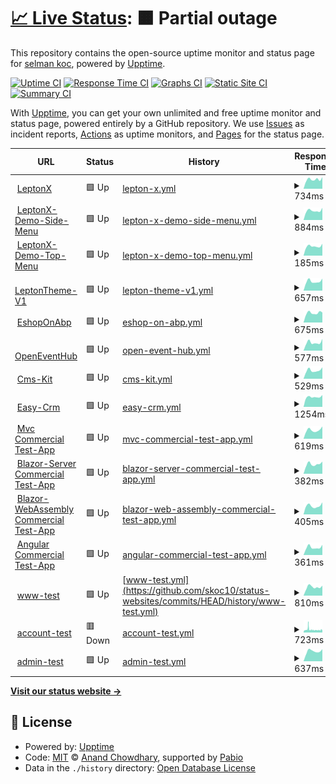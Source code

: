 # [📈 Live Status](https://skoc10.github.io/status-websites): <!--live status--> **🟧 Partial outage**

This repository contains the open-source uptime monitor and status page for [selman koc](https://skoc10.github.io/status-websites), powered by [Upptime](https://github.com/upptime/upptime).

[![Uptime CI](https://github.com/skoc10/status-websites/workflows/Uptime%20CI/badge.svg)](https://github.com/skoc10/status-websites/actions?query=workflow%3A%22Uptime+CI%22)
[![Response Time CI](https://github.com/skoc10/status-websites/workflows/Response%20Time%20CI/badge.svg)](https://github.com/skoc10/status-websites/actions?query=workflow%3A%22Response+Time+CI%22)
[![Graphs CI](https://github.com/skoc10/status-websites/workflows/Graphs%20CI/badge.svg)](https://github.com/skoc10/status-websites/actions?query=workflow%3A%22Graphs+CI%22)
[![Static Site CI](https://github.com/skoc10/status-websites/workflows/Static%20Site%20CI/badge.svg)](https://github.com/skoc10/status-websites/actions?query=workflow%3A%22Static+Site+CI%22)
[![Summary CI](https://github.com/skoc10/status-websites/workflows/Summary%20CI/badge.svg)](https://github.com/skoc10/status-websites/actions?query=workflow%3A%22Summary+CI%22)

With [Upptime](https://upptime.js.org), you can get your own unlimited and free uptime monitor and status page, powered entirely by a GitHub repository. We use [Issues](https://github.com/skoc10/status-websites/issues) as incident reports, [Actions](https://github.com/skoc10/status-websites/actions) as uptime monitors, and [Pages](https://skoc10.github.io/status-websites) for the status page.

<!--start: status pages-->
<!-- This summary is generated by Upptime (https://github.com/upptime/upptime) -->
<!-- Do not edit this manually, your changes will be overwritten -->
<!-- prettier-ignore -->
| URL | Status | History | Response Time | Uptime |
| --- | ------ | ------- | ------------- | ------ |
| <img alt="" src="https://icons.duckduckgo.com/ip3/leptontheme.com.ico" height="13"> [LeptonX](https://leptontheme.com/) | 🟩 Up | [lepton-x.yml](https://github.com/skoc10/status-websites/commits/HEAD/history/lepton-x.yml) | <details><summary><img alt="Response time graph" src="./graphs/lepton-x/response-time-week.png" height="20"> 734ms</summary><br><a href="https://skoc10.github.io/status-websites/history/lepton-x"><img alt="Response time 979" src="https://img.shields.io/endpoint?url=https%3A%2F%2Fraw.githubusercontent.com%2Fskoc10%2Fstatus-websites%2FHEAD%2Fapi%2Flepton-x%2Fresponse-time.json"></a><br><a href="https://skoc10.github.io/status-websites/history/lepton-x"><img alt="24-hour response time 915" src="https://img.shields.io/endpoint?url=https%3A%2F%2Fraw.githubusercontent.com%2Fskoc10%2Fstatus-websites%2FHEAD%2Fapi%2Flepton-x%2Fresponse-time-day.json"></a><br><a href="https://skoc10.github.io/status-websites/history/lepton-x"><img alt="7-day response time 734" src="https://img.shields.io/endpoint?url=https%3A%2F%2Fraw.githubusercontent.com%2Fskoc10%2Fstatus-websites%2FHEAD%2Fapi%2Flepton-x%2Fresponse-time-week.json"></a><br><a href="https://skoc10.github.io/status-websites/history/lepton-x"><img alt="30-day response time 794" src="https://img.shields.io/endpoint?url=https%3A%2F%2Fraw.githubusercontent.com%2Fskoc10%2Fstatus-websites%2FHEAD%2Fapi%2Flepton-x%2Fresponse-time-month.json"></a><br><a href="https://skoc10.github.io/status-websites/history/lepton-x"><img alt="1-year response time 979" src="https://img.shields.io/endpoint?url=https%3A%2F%2Fraw.githubusercontent.com%2Fskoc10%2Fstatus-websites%2FHEAD%2Fapi%2Flepton-x%2Fresponse-time-year.json"></a></details> | <details><summary><a href="https://skoc10.github.io/status-websites/history/lepton-x">100.00%</a></summary><a href="https://skoc10.github.io/status-websites/history/lepton-x"><img alt="All-time uptime 99.87%" src="https://img.shields.io/endpoint?url=https%3A%2F%2Fraw.githubusercontent.com%2Fskoc10%2Fstatus-websites%2FHEAD%2Fapi%2Flepton-x%2Fuptime.json"></a><br><a href="https://skoc10.github.io/status-websites/history/lepton-x"><img alt="24-hour uptime 100.00%" src="https://img.shields.io/endpoint?url=https%3A%2F%2Fraw.githubusercontent.com%2Fskoc10%2Fstatus-websites%2FHEAD%2Fapi%2Flepton-x%2Fuptime-day.json"></a><br><a href="https://skoc10.github.io/status-websites/history/lepton-x"><img alt="7-day uptime 100.00%" src="https://img.shields.io/endpoint?url=https%3A%2F%2Fraw.githubusercontent.com%2Fskoc10%2Fstatus-websites%2FHEAD%2Fapi%2Flepton-x%2Fuptime-week.json"></a><br><a href="https://skoc10.github.io/status-websites/history/lepton-x"><img alt="30-day uptime 100.00%" src="https://img.shields.io/endpoint?url=https%3A%2F%2Fraw.githubusercontent.com%2Fskoc10%2Fstatus-websites%2FHEAD%2Fapi%2Flepton-x%2Fuptime-month.json"></a><br><a href="https://skoc10.github.io/status-websites/history/lepton-x"><img alt="1-year uptime 99.87%" src="https://img.shields.io/endpoint?url=https%3A%2F%2Fraw.githubusercontent.com%2Fskoc10%2Fstatus-websites%2FHEAD%2Fapi%2Flepton-x%2Fuptime-year.json"></a></details>
| <img alt="" src="https://icons.duckduckgo.com/ip3/x.leptontheme.com.ico" height="13"> [LeptonX-Demo-Side-Menu](https://x.leptontheme.com/side-menu) | 🟩 Up | [lepton-x-demo-side-menu.yml](https://github.com/skoc10/status-websites/commits/HEAD/history/lepton-x-demo-side-menu.yml) | <details><summary><img alt="Response time graph" src="./graphs/lepton-x-demo-side-menu/response-time-week.png" height="20"> 884ms</summary><br><a href="https://skoc10.github.io/status-websites/history/lepton-x-demo-side-menu"><img alt="Response time 1122" src="https://img.shields.io/endpoint?url=https%3A%2F%2Fraw.githubusercontent.com%2Fskoc10%2Fstatus-websites%2FHEAD%2Fapi%2Flepton-x-demo-side-menu%2Fresponse-time.json"></a><br><a href="https://skoc10.github.io/status-websites/history/lepton-x-demo-side-menu"><img alt="24-hour response time 1154" src="https://img.shields.io/endpoint?url=https%3A%2F%2Fraw.githubusercontent.com%2Fskoc10%2Fstatus-websites%2FHEAD%2Fapi%2Flepton-x-demo-side-menu%2Fresponse-time-day.json"></a><br><a href="https://skoc10.github.io/status-websites/history/lepton-x-demo-side-menu"><img alt="7-day response time 884" src="https://img.shields.io/endpoint?url=https%3A%2F%2Fraw.githubusercontent.com%2Fskoc10%2Fstatus-websites%2FHEAD%2Fapi%2Flepton-x-demo-side-menu%2Fresponse-time-week.json"></a><br><a href="https://skoc10.github.io/status-websites/history/lepton-x-demo-side-menu"><img alt="30-day response time 1002" src="https://img.shields.io/endpoint?url=https%3A%2F%2Fraw.githubusercontent.com%2Fskoc10%2Fstatus-websites%2FHEAD%2Fapi%2Flepton-x-demo-side-menu%2Fresponse-time-month.json"></a><br><a href="https://skoc10.github.io/status-websites/history/lepton-x-demo-side-menu"><img alt="1-year response time 1122" src="https://img.shields.io/endpoint?url=https%3A%2F%2Fraw.githubusercontent.com%2Fskoc10%2Fstatus-websites%2FHEAD%2Fapi%2Flepton-x-demo-side-menu%2Fresponse-time-year.json"></a></details> | <details><summary><a href="https://skoc10.github.io/status-websites/history/lepton-x-demo-side-menu">100.00%</a></summary><a href="https://skoc10.github.io/status-websites/history/lepton-x-demo-side-menu"><img alt="All-time uptime 99.90%" src="https://img.shields.io/endpoint?url=https%3A%2F%2Fraw.githubusercontent.com%2Fskoc10%2Fstatus-websites%2FHEAD%2Fapi%2Flepton-x-demo-side-menu%2Fuptime.json"></a><br><a href="https://skoc10.github.io/status-websites/history/lepton-x-demo-side-menu"><img alt="24-hour uptime 100.00%" src="https://img.shields.io/endpoint?url=https%3A%2F%2Fraw.githubusercontent.com%2Fskoc10%2Fstatus-websites%2FHEAD%2Fapi%2Flepton-x-demo-side-menu%2Fuptime-day.json"></a><br><a href="https://skoc10.github.io/status-websites/history/lepton-x-demo-side-menu"><img alt="7-day uptime 100.00%" src="https://img.shields.io/endpoint?url=https%3A%2F%2Fraw.githubusercontent.com%2Fskoc10%2Fstatus-websites%2FHEAD%2Fapi%2Flepton-x-demo-side-menu%2Fuptime-week.json"></a><br><a href="https://skoc10.github.io/status-websites/history/lepton-x-demo-side-menu"><img alt="30-day uptime 100.00%" src="https://img.shields.io/endpoint?url=https%3A%2F%2Fraw.githubusercontent.com%2Fskoc10%2Fstatus-websites%2FHEAD%2Fapi%2Flepton-x-demo-side-menu%2Fuptime-month.json"></a><br><a href="https://skoc10.github.io/status-websites/history/lepton-x-demo-side-menu"><img alt="1-year uptime 99.90%" src="https://img.shields.io/endpoint?url=https%3A%2F%2Fraw.githubusercontent.com%2Fskoc10%2Fstatus-websites%2FHEAD%2Fapi%2Flepton-x-demo-side-menu%2Fuptime-year.json"></a></details>
| <img alt="" src="https://icons.duckduckgo.com/ip3/x.leptontheme.com.ico" height="13"> [LeptonX-Demo-Top-Menu](https://x.leptontheme.com/top-menu) | 🟩 Up | [lepton-x-demo-top-menu.yml](https://github.com/skoc10/status-websites/commits/HEAD/history/lepton-x-demo-top-menu.yml) | <details><summary><img alt="Response time graph" src="./graphs/lepton-x-demo-top-menu/response-time-week.png" height="20"> 185ms</summary><br><a href="https://skoc10.github.io/status-websites/history/lepton-x-demo-top-menu"><img alt="Response time 191" src="https://img.shields.io/endpoint?url=https%3A%2F%2Fraw.githubusercontent.com%2Fskoc10%2Fstatus-websites%2FHEAD%2Fapi%2Flepton-x-demo-top-menu%2Fresponse-time.json"></a><br><a href="https://skoc10.github.io/status-websites/history/lepton-x-demo-top-menu"><img alt="24-hour response time 234" src="https://img.shields.io/endpoint?url=https%3A%2F%2Fraw.githubusercontent.com%2Fskoc10%2Fstatus-websites%2FHEAD%2Fapi%2Flepton-x-demo-top-menu%2Fresponse-time-day.json"></a><br><a href="https://skoc10.github.io/status-websites/history/lepton-x-demo-top-menu"><img alt="7-day response time 185" src="https://img.shields.io/endpoint?url=https%3A%2F%2Fraw.githubusercontent.com%2Fskoc10%2Fstatus-websites%2FHEAD%2Fapi%2Flepton-x-demo-top-menu%2Fresponse-time-week.json"></a><br><a href="https://skoc10.github.io/status-websites/history/lepton-x-demo-top-menu"><img alt="30-day response time 206" src="https://img.shields.io/endpoint?url=https%3A%2F%2Fraw.githubusercontent.com%2Fskoc10%2Fstatus-websites%2FHEAD%2Fapi%2Flepton-x-demo-top-menu%2Fresponse-time-month.json"></a><br><a href="https://skoc10.github.io/status-websites/history/lepton-x-demo-top-menu"><img alt="1-year response time 191" src="https://img.shields.io/endpoint?url=https%3A%2F%2Fraw.githubusercontent.com%2Fskoc10%2Fstatus-websites%2FHEAD%2Fapi%2Flepton-x-demo-top-menu%2Fresponse-time-year.json"></a></details> | <details><summary><a href="https://skoc10.github.io/status-websites/history/lepton-x-demo-top-menu">100.00%</a></summary><a href="https://skoc10.github.io/status-websites/history/lepton-x-demo-top-menu"><img alt="All-time uptime 99.89%" src="https://img.shields.io/endpoint?url=https%3A%2F%2Fraw.githubusercontent.com%2Fskoc10%2Fstatus-websites%2FHEAD%2Fapi%2Flepton-x-demo-top-menu%2Fuptime.json"></a><br><a href="https://skoc10.github.io/status-websites/history/lepton-x-demo-top-menu"><img alt="24-hour uptime 100.00%" src="https://img.shields.io/endpoint?url=https%3A%2F%2Fraw.githubusercontent.com%2Fskoc10%2Fstatus-websites%2FHEAD%2Fapi%2Flepton-x-demo-top-menu%2Fuptime-day.json"></a><br><a href="https://skoc10.github.io/status-websites/history/lepton-x-demo-top-menu"><img alt="7-day uptime 100.00%" src="https://img.shields.io/endpoint?url=https%3A%2F%2Fraw.githubusercontent.com%2Fskoc10%2Fstatus-websites%2FHEAD%2Fapi%2Flepton-x-demo-top-menu%2Fuptime-week.json"></a><br><a href="https://skoc10.github.io/status-websites/history/lepton-x-demo-top-menu"><img alt="30-day uptime 100.00%" src="https://img.shields.io/endpoint?url=https%3A%2F%2Fraw.githubusercontent.com%2Fskoc10%2Fstatus-websites%2FHEAD%2Fapi%2Flepton-x-demo-top-menu%2Fuptime-month.json"></a><br><a href="https://skoc10.github.io/status-websites/history/lepton-x-demo-top-menu"><img alt="1-year uptime 99.89%" src="https://img.shields.io/endpoint?url=https%3A%2F%2Fraw.githubusercontent.com%2Fskoc10%2Fstatus-websites%2FHEAD%2Fapi%2Flepton-x-demo-top-menu%2Fuptime-year.json"></a></details>
| <img alt="" src="https://icons.duckduckgo.com/ip3/v1.leptontheme.com.ico" height="13"> [LeptonTheme-V1](https://v1.leptontheme.com/Layouts/Application/Dashboard/Dashboard) | 🟩 Up | [lepton-theme-v1.yml](https://github.com/skoc10/status-websites/commits/HEAD/history/lepton-theme-v1.yml) | <details><summary><img alt="Response time graph" src="./graphs/lepton-theme-v1/response-time-week.png" height="20"> 657ms</summary><br><a href="https://skoc10.github.io/status-websites/history/lepton-theme-v1"><img alt="Response time 656" src="https://img.shields.io/endpoint?url=https%3A%2F%2Fraw.githubusercontent.com%2Fskoc10%2Fstatus-websites%2FHEAD%2Fapi%2Flepton-theme-v1%2Fresponse-time.json"></a><br><a href="https://skoc10.github.io/status-websites/history/lepton-theme-v1"><img alt="24-hour response time 855" src="https://img.shields.io/endpoint?url=https%3A%2F%2Fraw.githubusercontent.com%2Fskoc10%2Fstatus-websites%2FHEAD%2Fapi%2Flepton-theme-v1%2Fresponse-time-day.json"></a><br><a href="https://skoc10.github.io/status-websites/history/lepton-theme-v1"><img alt="7-day response time 657" src="https://img.shields.io/endpoint?url=https%3A%2F%2Fraw.githubusercontent.com%2Fskoc10%2Fstatus-websites%2FHEAD%2Fapi%2Flepton-theme-v1%2Fresponse-time-week.json"></a><br><a href="https://skoc10.github.io/status-websites/history/lepton-theme-v1"><img alt="30-day response time 694" src="https://img.shields.io/endpoint?url=https%3A%2F%2Fraw.githubusercontent.com%2Fskoc10%2Fstatus-websites%2FHEAD%2Fapi%2Flepton-theme-v1%2Fresponse-time-month.json"></a><br><a href="https://skoc10.github.io/status-websites/history/lepton-theme-v1"><img alt="1-year response time 656" src="https://img.shields.io/endpoint?url=https%3A%2F%2Fraw.githubusercontent.com%2Fskoc10%2Fstatus-websites%2FHEAD%2Fapi%2Flepton-theme-v1%2Fresponse-time-year.json"></a></details> | <details><summary><a href="https://skoc10.github.io/status-websites/history/lepton-theme-v1">100.00%</a></summary><a href="https://skoc10.github.io/status-websites/history/lepton-theme-v1"><img alt="All-time uptime 100.00%" src="https://img.shields.io/endpoint?url=https%3A%2F%2Fraw.githubusercontent.com%2Fskoc10%2Fstatus-websites%2FHEAD%2Fapi%2Flepton-theme-v1%2Fuptime.json"></a><br><a href="https://skoc10.github.io/status-websites/history/lepton-theme-v1"><img alt="24-hour uptime 100.00%" src="https://img.shields.io/endpoint?url=https%3A%2F%2Fraw.githubusercontent.com%2Fskoc10%2Fstatus-websites%2FHEAD%2Fapi%2Flepton-theme-v1%2Fuptime-day.json"></a><br><a href="https://skoc10.github.io/status-websites/history/lepton-theme-v1"><img alt="7-day uptime 100.00%" src="https://img.shields.io/endpoint?url=https%3A%2F%2Fraw.githubusercontent.com%2Fskoc10%2Fstatus-websites%2FHEAD%2Fapi%2Flepton-theme-v1%2Fuptime-week.json"></a><br><a href="https://skoc10.github.io/status-websites/history/lepton-theme-v1"><img alt="30-day uptime 100.00%" src="https://img.shields.io/endpoint?url=https%3A%2F%2Fraw.githubusercontent.com%2Fskoc10%2Fstatus-websites%2FHEAD%2Fapi%2Flepton-theme-v1%2Fuptime-month.json"></a><br><a href="https://skoc10.github.io/status-websites/history/lepton-theme-v1"><img alt="1-year uptime 100.00%" src="https://img.shields.io/endpoint?url=https%3A%2F%2Fraw.githubusercontent.com%2Fskoc10%2Fstatus-websites%2FHEAD%2Fapi%2Flepton-theme-v1%2Fuptime-year.json"></a></details>
| <img alt="" src="https://icons.duckduckgo.com/ip3/eshoponabp.com.ico" height="13"> [EshopOnAbp](https://eshoponabp.com/) | 🟩 Up | [eshop-on-abp.yml](https://github.com/skoc10/status-websites/commits/HEAD/history/eshop-on-abp.yml) | <details><summary><img alt="Response time graph" src="./graphs/eshop-on-abp/response-time-week.png" height="20"> 675ms</summary><br><a href="https://skoc10.github.io/status-websites/history/eshop-on-abp"><img alt="Response time 2661" src="https://img.shields.io/endpoint?url=https%3A%2F%2Fraw.githubusercontent.com%2Fskoc10%2Fstatus-websites%2FHEAD%2Fapi%2Feshop-on-abp%2Fresponse-time.json"></a><br><a href="https://skoc10.github.io/status-websites/history/eshop-on-abp"><img alt="24-hour response time 707" src="https://img.shields.io/endpoint?url=https%3A%2F%2Fraw.githubusercontent.com%2Fskoc10%2Fstatus-websites%2FHEAD%2Fapi%2Feshop-on-abp%2Fresponse-time-day.json"></a><br><a href="https://skoc10.github.io/status-websites/history/eshop-on-abp"><img alt="7-day response time 675" src="https://img.shields.io/endpoint?url=https%3A%2F%2Fraw.githubusercontent.com%2Fskoc10%2Fstatus-websites%2FHEAD%2Fapi%2Feshop-on-abp%2Fresponse-time-week.json"></a><br><a href="https://skoc10.github.io/status-websites/history/eshop-on-abp"><img alt="30-day response time 739" src="https://img.shields.io/endpoint?url=https%3A%2F%2Fraw.githubusercontent.com%2Fskoc10%2Fstatus-websites%2FHEAD%2Fapi%2Feshop-on-abp%2Fresponse-time-month.json"></a><br><a href="https://skoc10.github.io/status-websites/history/eshop-on-abp"><img alt="1-year response time 2661" src="https://img.shields.io/endpoint?url=https%3A%2F%2Fraw.githubusercontent.com%2Fskoc10%2Fstatus-websites%2FHEAD%2Fapi%2Feshop-on-abp%2Fresponse-time-year.json"></a></details> | <details><summary><a href="https://skoc10.github.io/status-websites/history/eshop-on-abp">100.00%</a></summary><a href="https://skoc10.github.io/status-websites/history/eshop-on-abp"><img alt="All-time uptime 92.10%" src="https://img.shields.io/endpoint?url=https%3A%2F%2Fraw.githubusercontent.com%2Fskoc10%2Fstatus-websites%2FHEAD%2Fapi%2Feshop-on-abp%2Fuptime.json"></a><br><a href="https://skoc10.github.io/status-websites/history/eshop-on-abp"><img alt="24-hour uptime 100.00%" src="https://img.shields.io/endpoint?url=https%3A%2F%2Fraw.githubusercontent.com%2Fskoc10%2Fstatus-websites%2FHEAD%2Fapi%2Feshop-on-abp%2Fuptime-day.json"></a><br><a href="https://skoc10.github.io/status-websites/history/eshop-on-abp"><img alt="7-day uptime 100.00%" src="https://img.shields.io/endpoint?url=https%3A%2F%2Fraw.githubusercontent.com%2Fskoc10%2Fstatus-websites%2FHEAD%2Fapi%2Feshop-on-abp%2Fuptime-week.json"></a><br><a href="https://skoc10.github.io/status-websites/history/eshop-on-abp"><img alt="30-day uptime 100.00%" src="https://img.shields.io/endpoint?url=https%3A%2F%2Fraw.githubusercontent.com%2Fskoc10%2Fstatus-websites%2FHEAD%2Fapi%2Feshop-on-abp%2Fuptime-month.json"></a><br><a href="https://skoc10.github.io/status-websites/history/eshop-on-abp"><img alt="1-year uptime 92.10%" src="https://img.shields.io/endpoint?url=https%3A%2F%2Fraw.githubusercontent.com%2Fskoc10%2Fstatus-websites%2FHEAD%2Fapi%2Feshop-on-abp%2Fuptime-year.json"></a></details>
| <img alt="" src="https://icons.duckduckgo.com/ip3/www.openeventhub.com.ico" height="13"> [OpenEventHub](https://www.openeventhub.com/) | 🟩 Up | [open-event-hub.yml](https://github.com/skoc10/status-websites/commits/HEAD/history/open-event-hub.yml) | <details><summary><img alt="Response time graph" src="./graphs/open-event-hub/response-time-week.png" height="20"> 577ms</summary><br><a href="https://skoc10.github.io/status-websites/history/open-event-hub"><img alt="Response time 705" src="https://img.shields.io/endpoint?url=https%3A%2F%2Fraw.githubusercontent.com%2Fskoc10%2Fstatus-websites%2FHEAD%2Fapi%2Fopen-event-hub%2Fresponse-time.json"></a><br><a href="https://skoc10.github.io/status-websites/history/open-event-hub"><img alt="24-hour response time 828" src="https://img.shields.io/endpoint?url=https%3A%2F%2Fraw.githubusercontent.com%2Fskoc10%2Fstatus-websites%2FHEAD%2Fapi%2Fopen-event-hub%2Fresponse-time-day.json"></a><br><a href="https://skoc10.github.io/status-websites/history/open-event-hub"><img alt="7-day response time 577" src="https://img.shields.io/endpoint?url=https%3A%2F%2Fraw.githubusercontent.com%2Fskoc10%2Fstatus-websites%2FHEAD%2Fapi%2Fopen-event-hub%2Fresponse-time-week.json"></a><br><a href="https://skoc10.github.io/status-websites/history/open-event-hub"><img alt="30-day response time 612" src="https://img.shields.io/endpoint?url=https%3A%2F%2Fraw.githubusercontent.com%2Fskoc10%2Fstatus-websites%2FHEAD%2Fapi%2Fopen-event-hub%2Fresponse-time-month.json"></a><br><a href="https://skoc10.github.io/status-websites/history/open-event-hub"><img alt="1-year response time 705" src="https://img.shields.io/endpoint?url=https%3A%2F%2Fraw.githubusercontent.com%2Fskoc10%2Fstatus-websites%2FHEAD%2Fapi%2Fopen-event-hub%2Fresponse-time-year.json"></a></details> | <details><summary><a href="https://skoc10.github.io/status-websites/history/open-event-hub">100.00%</a></summary><a href="https://skoc10.github.io/status-websites/history/open-event-hub"><img alt="All-time uptime 99.27%" src="https://img.shields.io/endpoint?url=https%3A%2F%2Fraw.githubusercontent.com%2Fskoc10%2Fstatus-websites%2FHEAD%2Fapi%2Fopen-event-hub%2Fuptime.json"></a><br><a href="https://skoc10.github.io/status-websites/history/open-event-hub"><img alt="24-hour uptime 100.00%" src="https://img.shields.io/endpoint?url=https%3A%2F%2Fraw.githubusercontent.com%2Fskoc10%2Fstatus-websites%2FHEAD%2Fapi%2Fopen-event-hub%2Fuptime-day.json"></a><br><a href="https://skoc10.github.io/status-websites/history/open-event-hub"><img alt="7-day uptime 100.00%" src="https://img.shields.io/endpoint?url=https%3A%2F%2Fraw.githubusercontent.com%2Fskoc10%2Fstatus-websites%2FHEAD%2Fapi%2Fopen-event-hub%2Fuptime-week.json"></a><br><a href="https://skoc10.github.io/status-websites/history/open-event-hub"><img alt="30-day uptime 100.00%" src="https://img.shields.io/endpoint?url=https%3A%2F%2Fraw.githubusercontent.com%2Fskoc10%2Fstatus-websites%2FHEAD%2Fapi%2Fopen-event-hub%2Fuptime-month.json"></a><br><a href="https://skoc10.github.io/status-websites/history/open-event-hub"><img alt="1-year uptime 99.27%" src="https://img.shields.io/endpoint?url=https%3A%2F%2Fraw.githubusercontent.com%2Fskoc10%2Fstatus-websites%2FHEAD%2Fapi%2Fopen-event-hub%2Fuptime-year.json"></a></details>
| <img alt="" src="https://icons.duckduckgo.com/ip3/cms-kit-demo.abpdemo.com.ico" height="13"> [Cms-Kit](https://cms-kit-demo.abpdemo.com/) | 🟩 Up | [cms-kit.yml](https://github.com/skoc10/status-websites/commits/HEAD/history/cms-kit.yml) | <details><summary><img alt="Response time graph" src="./graphs/cms-kit/response-time-week.png" height="20"> 529ms</summary><br><a href="https://skoc10.github.io/status-websites/history/cms-kit"><img alt="Response time 550" src="https://img.shields.io/endpoint?url=https%3A%2F%2Fraw.githubusercontent.com%2Fskoc10%2Fstatus-websites%2FHEAD%2Fapi%2Fcms-kit%2Fresponse-time.json"></a><br><a href="https://skoc10.github.io/status-websites/history/cms-kit"><img alt="24-hour response time 719" src="https://img.shields.io/endpoint?url=https%3A%2F%2Fraw.githubusercontent.com%2Fskoc10%2Fstatus-websites%2FHEAD%2Fapi%2Fcms-kit%2Fresponse-time-day.json"></a><br><a href="https://skoc10.github.io/status-websites/history/cms-kit"><img alt="7-day response time 529" src="https://img.shields.io/endpoint?url=https%3A%2F%2Fraw.githubusercontent.com%2Fskoc10%2Fstatus-websites%2FHEAD%2Fapi%2Fcms-kit%2Fresponse-time-week.json"></a><br><a href="https://skoc10.github.io/status-websites/history/cms-kit"><img alt="30-day response time 557" src="https://img.shields.io/endpoint?url=https%3A%2F%2Fraw.githubusercontent.com%2Fskoc10%2Fstatus-websites%2FHEAD%2Fapi%2Fcms-kit%2Fresponse-time-month.json"></a><br><a href="https://skoc10.github.io/status-websites/history/cms-kit"><img alt="1-year response time 550" src="https://img.shields.io/endpoint?url=https%3A%2F%2Fraw.githubusercontent.com%2Fskoc10%2Fstatus-websites%2FHEAD%2Fapi%2Fcms-kit%2Fresponse-time-year.json"></a></details> | <details><summary><a href="https://skoc10.github.io/status-websites/history/cms-kit">100.00%</a></summary><a href="https://skoc10.github.io/status-websites/history/cms-kit"><img alt="All-time uptime 99.13%" src="https://img.shields.io/endpoint?url=https%3A%2F%2Fraw.githubusercontent.com%2Fskoc10%2Fstatus-websites%2FHEAD%2Fapi%2Fcms-kit%2Fuptime.json"></a><br><a href="https://skoc10.github.io/status-websites/history/cms-kit"><img alt="24-hour uptime 100.00%" src="https://img.shields.io/endpoint?url=https%3A%2F%2Fraw.githubusercontent.com%2Fskoc10%2Fstatus-websites%2FHEAD%2Fapi%2Fcms-kit%2Fuptime-day.json"></a><br><a href="https://skoc10.github.io/status-websites/history/cms-kit"><img alt="7-day uptime 100.00%" src="https://img.shields.io/endpoint?url=https%3A%2F%2Fraw.githubusercontent.com%2Fskoc10%2Fstatus-websites%2FHEAD%2Fapi%2Fcms-kit%2Fuptime-week.json"></a><br><a href="https://skoc10.github.io/status-websites/history/cms-kit"><img alt="30-day uptime 100.00%" src="https://img.shields.io/endpoint?url=https%3A%2F%2Fraw.githubusercontent.com%2Fskoc10%2Fstatus-websites%2FHEAD%2Fapi%2Fcms-kit%2Fuptime-month.json"></a><br><a href="https://skoc10.github.io/status-websites/history/cms-kit"><img alt="1-year uptime 99.13%" src="https://img.shields.io/endpoint?url=https%3A%2F%2Fraw.githubusercontent.com%2Fskoc10%2Fstatus-websites%2FHEAD%2Fapi%2Fcms-kit%2Fuptime-year.json"></a></details>
| <img alt="" src="https://icons.duckduckgo.com/ip3/easycrm.abp.io.ico" height="13"> [Easy-Crm](https://easycrm.abp.io/Account/Login) | 🟩 Up | [easy-crm.yml](https://github.com/skoc10/status-websites/commits/HEAD/history/easy-crm.yml) | <details><summary><img alt="Response time graph" src="./graphs/easy-crm/response-time-week.png" height="20"> 1254ms</summary><br><a href="https://skoc10.github.io/status-websites/history/easy-crm"><img alt="Response time 1241" src="https://img.shields.io/endpoint?url=https%3A%2F%2Fraw.githubusercontent.com%2Fskoc10%2Fstatus-websites%2FHEAD%2Fapi%2Feasy-crm%2Fresponse-time.json"></a><br><a href="https://skoc10.github.io/status-websites/history/easy-crm"><img alt="24-hour response time 1501" src="https://img.shields.io/endpoint?url=https%3A%2F%2Fraw.githubusercontent.com%2Fskoc10%2Fstatus-websites%2FHEAD%2Fapi%2Feasy-crm%2Fresponse-time-day.json"></a><br><a href="https://skoc10.github.io/status-websites/history/easy-crm"><img alt="7-day response time 1254" src="https://img.shields.io/endpoint?url=https%3A%2F%2Fraw.githubusercontent.com%2Fskoc10%2Fstatus-websites%2FHEAD%2Fapi%2Feasy-crm%2Fresponse-time-week.json"></a><br><a href="https://skoc10.github.io/status-websites/history/easy-crm"><img alt="30-day response time 1610" src="https://img.shields.io/endpoint?url=https%3A%2F%2Fraw.githubusercontent.com%2Fskoc10%2Fstatus-websites%2FHEAD%2Fapi%2Feasy-crm%2Fresponse-time-month.json"></a><br><a href="https://skoc10.github.io/status-websites/history/easy-crm"><img alt="1-year response time 1241" src="https://img.shields.io/endpoint?url=https%3A%2F%2Fraw.githubusercontent.com%2Fskoc10%2Fstatus-websites%2FHEAD%2Fapi%2Feasy-crm%2Fresponse-time-year.json"></a></details> | <details><summary><a href="https://skoc10.github.io/status-websites/history/easy-crm">100.00%</a></summary><a href="https://skoc10.github.io/status-websites/history/easy-crm"><img alt="All-time uptime 99.63%" src="https://img.shields.io/endpoint?url=https%3A%2F%2Fraw.githubusercontent.com%2Fskoc10%2Fstatus-websites%2FHEAD%2Fapi%2Feasy-crm%2Fuptime.json"></a><br><a href="https://skoc10.github.io/status-websites/history/easy-crm"><img alt="24-hour uptime 100.00%" src="https://img.shields.io/endpoint?url=https%3A%2F%2Fraw.githubusercontent.com%2Fskoc10%2Fstatus-websites%2FHEAD%2Fapi%2Feasy-crm%2Fuptime-day.json"></a><br><a href="https://skoc10.github.io/status-websites/history/easy-crm"><img alt="7-day uptime 100.00%" src="https://img.shields.io/endpoint?url=https%3A%2F%2Fraw.githubusercontent.com%2Fskoc10%2Fstatus-websites%2FHEAD%2Fapi%2Feasy-crm%2Fuptime-week.json"></a><br><a href="https://skoc10.github.io/status-websites/history/easy-crm"><img alt="30-day uptime 100.00%" src="https://img.shields.io/endpoint?url=https%3A%2F%2Fraw.githubusercontent.com%2Fskoc10%2Fstatus-websites%2FHEAD%2Fapi%2Feasy-crm%2Fuptime-month.json"></a><br><a href="https://skoc10.github.io/status-websites/history/easy-crm"><img alt="1-year uptime 99.63%" src="https://img.shields.io/endpoint?url=https%3A%2F%2Fraw.githubusercontent.com%2Fskoc10%2Fstatus-websites%2FHEAD%2Fapi%2Feasy-crm%2Fuptime-year.json"></a></details>
| <img alt="" src="https://icons.duckduckgo.com/ip3/commercial-mvc-test-app.abpdemo.com.ico" height="13"> [Mvc Commercial Test-App](https://commercial-mvc-test-app.abpdemo.com/) | 🟩 Up | [mvc-commercial-test-app.yml](https://github.com/skoc10/status-websites/commits/HEAD/history/mvc-commercial-test-app.yml) | <details><summary><img alt="Response time graph" src="./graphs/mvc-commercial-test-app/response-time-week.png" height="20"> 619ms</summary><br><a href="https://skoc10.github.io/status-websites/history/mvc-commercial-test-app"><img alt="Response time 995" src="https://img.shields.io/endpoint?url=https%3A%2F%2Fraw.githubusercontent.com%2Fskoc10%2Fstatus-websites%2FHEAD%2Fapi%2Fmvc-commercial-test-app%2Fresponse-time.json"></a><br><a href="https://skoc10.github.io/status-websites/history/mvc-commercial-test-app"><img alt="24-hour response time 875" src="https://img.shields.io/endpoint?url=https%3A%2F%2Fraw.githubusercontent.com%2Fskoc10%2Fstatus-websites%2FHEAD%2Fapi%2Fmvc-commercial-test-app%2Fresponse-time-day.json"></a><br><a href="https://skoc10.github.io/status-websites/history/mvc-commercial-test-app"><img alt="7-day response time 619" src="https://img.shields.io/endpoint?url=https%3A%2F%2Fraw.githubusercontent.com%2Fskoc10%2Fstatus-websites%2FHEAD%2Fapi%2Fmvc-commercial-test-app%2Fresponse-time-week.json"></a><br><a href="https://skoc10.github.io/status-websites/history/mvc-commercial-test-app"><img alt="30-day response time 911" src="https://img.shields.io/endpoint?url=https%3A%2F%2Fraw.githubusercontent.com%2Fskoc10%2Fstatus-websites%2FHEAD%2Fapi%2Fmvc-commercial-test-app%2Fresponse-time-month.json"></a><br><a href="https://skoc10.github.io/status-websites/history/mvc-commercial-test-app"><img alt="1-year response time 995" src="https://img.shields.io/endpoint?url=https%3A%2F%2Fraw.githubusercontent.com%2Fskoc10%2Fstatus-websites%2FHEAD%2Fapi%2Fmvc-commercial-test-app%2Fresponse-time-year.json"></a></details> | <details><summary><a href="https://skoc10.github.io/status-websites/history/mvc-commercial-test-app">100.00%</a></summary><a href="https://skoc10.github.io/status-websites/history/mvc-commercial-test-app"><img alt="All-time uptime 82.69%" src="https://img.shields.io/endpoint?url=https%3A%2F%2Fraw.githubusercontent.com%2Fskoc10%2Fstatus-websites%2FHEAD%2Fapi%2Fmvc-commercial-test-app%2Fuptime.json"></a><br><a href="https://skoc10.github.io/status-websites/history/mvc-commercial-test-app"><img alt="24-hour uptime 100.00%" src="https://img.shields.io/endpoint?url=https%3A%2F%2Fraw.githubusercontent.com%2Fskoc10%2Fstatus-websites%2FHEAD%2Fapi%2Fmvc-commercial-test-app%2Fuptime-day.json"></a><br><a href="https://skoc10.github.io/status-websites/history/mvc-commercial-test-app"><img alt="7-day uptime 100.00%" src="https://img.shields.io/endpoint?url=https%3A%2F%2Fraw.githubusercontent.com%2Fskoc10%2Fstatus-websites%2FHEAD%2Fapi%2Fmvc-commercial-test-app%2Fuptime-week.json"></a><br><a href="https://skoc10.github.io/status-websites/history/mvc-commercial-test-app"><img alt="30-day uptime 95.28%" src="https://img.shields.io/endpoint?url=https%3A%2F%2Fraw.githubusercontent.com%2Fskoc10%2Fstatus-websites%2FHEAD%2Fapi%2Fmvc-commercial-test-app%2Fuptime-month.json"></a><br><a href="https://skoc10.github.io/status-websites/history/mvc-commercial-test-app"><img alt="1-year uptime 82.69%" src="https://img.shields.io/endpoint?url=https%3A%2F%2Fraw.githubusercontent.com%2Fskoc10%2Fstatus-websites%2FHEAD%2Fapi%2Fmvc-commercial-test-app%2Fuptime-year.json"></a></details>
| <img alt="" src="https://icons.duckduckgo.com/ip3/commercial-blazorserver-test-app.abpdemo.com.ico" height="13"> [Blazor-Server Commercial Test-App](https://commercial-blazorserver-test-app.abpdemo.com/) | 🟩 Up | [blazor-server-commercial-test-app.yml](https://github.com/skoc10/status-websites/commits/HEAD/history/blazor-server-commercial-test-app.yml) | <details><summary><img alt="Response time graph" src="./graphs/blazor-server-commercial-test-app/response-time-week.png" height="20"> 382ms</summary><br><a href="https://skoc10.github.io/status-websites/history/blazor-server-commercial-test-app"><img alt="Response time 475" src="https://img.shields.io/endpoint?url=https%3A%2F%2Fraw.githubusercontent.com%2Fskoc10%2Fstatus-websites%2FHEAD%2Fapi%2Fblazor-server-commercial-test-app%2Fresponse-time.json"></a><br><a href="https://skoc10.github.io/status-websites/history/blazor-server-commercial-test-app"><img alt="24-hour response time 481" src="https://img.shields.io/endpoint?url=https%3A%2F%2Fraw.githubusercontent.com%2Fskoc10%2Fstatus-websites%2FHEAD%2Fapi%2Fblazor-server-commercial-test-app%2Fresponse-time-day.json"></a><br><a href="https://skoc10.github.io/status-websites/history/blazor-server-commercial-test-app"><img alt="7-day response time 382" src="https://img.shields.io/endpoint?url=https%3A%2F%2Fraw.githubusercontent.com%2Fskoc10%2Fstatus-websites%2FHEAD%2Fapi%2Fblazor-server-commercial-test-app%2Fresponse-time-week.json"></a><br><a href="https://skoc10.github.io/status-websites/history/blazor-server-commercial-test-app"><img alt="30-day response time 578" src="https://img.shields.io/endpoint?url=https%3A%2F%2Fraw.githubusercontent.com%2Fskoc10%2Fstatus-websites%2FHEAD%2Fapi%2Fblazor-server-commercial-test-app%2Fresponse-time-month.json"></a><br><a href="https://skoc10.github.io/status-websites/history/blazor-server-commercial-test-app"><img alt="1-year response time 475" src="https://img.shields.io/endpoint?url=https%3A%2F%2Fraw.githubusercontent.com%2Fskoc10%2Fstatus-websites%2FHEAD%2Fapi%2Fblazor-server-commercial-test-app%2Fresponse-time-year.json"></a></details> | <details><summary><a href="https://skoc10.github.io/status-websites/history/blazor-server-commercial-test-app">100.00%</a></summary><a href="https://skoc10.github.io/status-websites/history/blazor-server-commercial-test-app"><img alt="All-time uptime 84.73%" src="https://img.shields.io/endpoint?url=https%3A%2F%2Fraw.githubusercontent.com%2Fskoc10%2Fstatus-websites%2FHEAD%2Fapi%2Fblazor-server-commercial-test-app%2Fuptime.json"></a><br><a href="https://skoc10.github.io/status-websites/history/blazor-server-commercial-test-app"><img alt="24-hour uptime 100.00%" src="https://img.shields.io/endpoint?url=https%3A%2F%2Fraw.githubusercontent.com%2Fskoc10%2Fstatus-websites%2FHEAD%2Fapi%2Fblazor-server-commercial-test-app%2Fuptime-day.json"></a><br><a href="https://skoc10.github.io/status-websites/history/blazor-server-commercial-test-app"><img alt="7-day uptime 100.00%" src="https://img.shields.io/endpoint?url=https%3A%2F%2Fraw.githubusercontent.com%2Fskoc10%2Fstatus-websites%2FHEAD%2Fapi%2Fblazor-server-commercial-test-app%2Fuptime-week.json"></a><br><a href="https://skoc10.github.io/status-websites/history/blazor-server-commercial-test-app"><img alt="30-day uptime 95.39%" src="https://img.shields.io/endpoint?url=https%3A%2F%2Fraw.githubusercontent.com%2Fskoc10%2Fstatus-websites%2FHEAD%2Fapi%2Fblazor-server-commercial-test-app%2Fuptime-month.json"></a><br><a href="https://skoc10.github.io/status-websites/history/blazor-server-commercial-test-app"><img alt="1-year uptime 84.73%" src="https://img.shields.io/endpoint?url=https%3A%2F%2Fraw.githubusercontent.com%2Fskoc10%2Fstatus-websites%2FHEAD%2Fapi%2Fblazor-server-commercial-test-app%2Fuptime-year.json"></a></details>
| <img alt="" src="https://icons.duckduckgo.com/ip3/commercial-blazor-test-app.abpdemo.com.ico" height="13"> [Blazor-WebAssembly Commercial Test-App](https://commercial-blazor-test-app.abpdemo.com/) | 🟩 Up | [blazor-web-assembly-commercial-test-app.yml](https://github.com/skoc10/status-websites/commits/HEAD/history/blazor-web-assembly-commercial-test-app.yml) | <details><summary><img alt="Response time graph" src="./graphs/blazor-web-assembly-commercial-test-app/response-time-week.png" height="20"> 405ms</summary><br><a href="https://skoc10.github.io/status-websites/history/blazor-web-assembly-commercial-test-app"><img alt="Response time 398" src="https://img.shields.io/endpoint?url=https%3A%2F%2Fraw.githubusercontent.com%2Fskoc10%2Fstatus-websites%2FHEAD%2Fapi%2Fblazor-web-assembly-commercial-test-app%2Fresponse-time.json"></a><br><a href="https://skoc10.github.io/status-websites/history/blazor-web-assembly-commercial-test-app"><img alt="24-hour response time 571" src="https://img.shields.io/endpoint?url=https%3A%2F%2Fraw.githubusercontent.com%2Fskoc10%2Fstatus-websites%2FHEAD%2Fapi%2Fblazor-web-assembly-commercial-test-app%2Fresponse-time-day.json"></a><br><a href="https://skoc10.github.io/status-websites/history/blazor-web-assembly-commercial-test-app"><img alt="7-day response time 405" src="https://img.shields.io/endpoint?url=https%3A%2F%2Fraw.githubusercontent.com%2Fskoc10%2Fstatus-websites%2FHEAD%2Fapi%2Fblazor-web-assembly-commercial-test-app%2Fresponse-time-week.json"></a><br><a href="https://skoc10.github.io/status-websites/history/blazor-web-assembly-commercial-test-app"><img alt="30-day response time 404" src="https://img.shields.io/endpoint?url=https%3A%2F%2Fraw.githubusercontent.com%2Fskoc10%2Fstatus-websites%2FHEAD%2Fapi%2Fblazor-web-assembly-commercial-test-app%2Fresponse-time-month.json"></a><br><a href="https://skoc10.github.io/status-websites/history/blazor-web-assembly-commercial-test-app"><img alt="1-year response time 398" src="https://img.shields.io/endpoint?url=https%3A%2F%2Fraw.githubusercontent.com%2Fskoc10%2Fstatus-websites%2FHEAD%2Fapi%2Fblazor-web-assembly-commercial-test-app%2Fresponse-time-year.json"></a></details> | <details><summary><a href="https://skoc10.github.io/status-websites/history/blazor-web-assembly-commercial-test-app">100.00%</a></summary><a href="https://skoc10.github.io/status-websites/history/blazor-web-assembly-commercial-test-app"><img alt="All-time uptime 98.39%" src="https://img.shields.io/endpoint?url=https%3A%2F%2Fraw.githubusercontent.com%2Fskoc10%2Fstatus-websites%2FHEAD%2Fapi%2Fblazor-web-assembly-commercial-test-app%2Fuptime.json"></a><br><a href="https://skoc10.github.io/status-websites/history/blazor-web-assembly-commercial-test-app"><img alt="24-hour uptime 100.00%" src="https://img.shields.io/endpoint?url=https%3A%2F%2Fraw.githubusercontent.com%2Fskoc10%2Fstatus-websites%2FHEAD%2Fapi%2Fblazor-web-assembly-commercial-test-app%2Fuptime-day.json"></a><br><a href="https://skoc10.github.io/status-websites/history/blazor-web-assembly-commercial-test-app"><img alt="7-day uptime 100.00%" src="https://img.shields.io/endpoint?url=https%3A%2F%2Fraw.githubusercontent.com%2Fskoc10%2Fstatus-websites%2FHEAD%2Fapi%2Fblazor-web-assembly-commercial-test-app%2Fuptime-week.json"></a><br><a href="https://skoc10.github.io/status-websites/history/blazor-web-assembly-commercial-test-app"><img alt="30-day uptime 100.00%" src="https://img.shields.io/endpoint?url=https%3A%2F%2Fraw.githubusercontent.com%2Fskoc10%2Fstatus-websites%2FHEAD%2Fapi%2Fblazor-web-assembly-commercial-test-app%2Fuptime-month.json"></a><br><a href="https://skoc10.github.io/status-websites/history/blazor-web-assembly-commercial-test-app"><img alt="1-year uptime 98.39%" src="https://img.shields.io/endpoint?url=https%3A%2F%2Fraw.githubusercontent.com%2Fskoc10%2Fstatus-websites%2FHEAD%2Fapi%2Fblazor-web-assembly-commercial-test-app%2Fuptime-year.json"></a></details>
| <img alt="" src="https://icons.duckduckgo.com/ip3/commercial-angular-test-app.abpdemo.com.ico" height="13"> [Angular Commercial Test-App](https://commercial-angular-test-app.abpdemo.com/) | 🟩 Up | [angular-commercial-test-app.yml](https://github.com/skoc10/status-websites/commits/HEAD/history/angular-commercial-test-app.yml) | <details><summary><img alt="Response time graph" src="./graphs/angular-commercial-test-app/response-time-week.png" height="20"> 361ms</summary><br><a href="https://skoc10.github.io/status-websites/history/angular-commercial-test-app"><img alt="Response time 375" src="https://img.shields.io/endpoint?url=https%3A%2F%2Fraw.githubusercontent.com%2Fskoc10%2Fstatus-websites%2FHEAD%2Fapi%2Fangular-commercial-test-app%2Fresponse-time.json"></a><br><a href="https://skoc10.github.io/status-websites/history/angular-commercial-test-app"><img alt="24-hour response time 480" src="https://img.shields.io/endpoint?url=https%3A%2F%2Fraw.githubusercontent.com%2Fskoc10%2Fstatus-websites%2FHEAD%2Fapi%2Fangular-commercial-test-app%2Fresponse-time-day.json"></a><br><a href="https://skoc10.github.io/status-websites/history/angular-commercial-test-app"><img alt="7-day response time 361" src="https://img.shields.io/endpoint?url=https%3A%2F%2Fraw.githubusercontent.com%2Fskoc10%2Fstatus-websites%2FHEAD%2Fapi%2Fangular-commercial-test-app%2Fresponse-time-week.json"></a><br><a href="https://skoc10.github.io/status-websites/history/angular-commercial-test-app"><img alt="30-day response time 397" src="https://img.shields.io/endpoint?url=https%3A%2F%2Fraw.githubusercontent.com%2Fskoc10%2Fstatus-websites%2FHEAD%2Fapi%2Fangular-commercial-test-app%2Fresponse-time-month.json"></a><br><a href="https://skoc10.github.io/status-websites/history/angular-commercial-test-app"><img alt="1-year response time 375" src="https://img.shields.io/endpoint?url=https%3A%2F%2Fraw.githubusercontent.com%2Fskoc10%2Fstatus-websites%2FHEAD%2Fapi%2Fangular-commercial-test-app%2Fresponse-time-year.json"></a></details> | <details><summary><a href="https://skoc10.github.io/status-websites/history/angular-commercial-test-app">100.00%</a></summary><a href="https://skoc10.github.io/status-websites/history/angular-commercial-test-app"><img alt="All-time uptime 91.93%" src="https://img.shields.io/endpoint?url=https%3A%2F%2Fraw.githubusercontent.com%2Fskoc10%2Fstatus-websites%2FHEAD%2Fapi%2Fangular-commercial-test-app%2Fuptime.json"></a><br><a href="https://skoc10.github.io/status-websites/history/angular-commercial-test-app"><img alt="24-hour uptime 100.00%" src="https://img.shields.io/endpoint?url=https%3A%2F%2Fraw.githubusercontent.com%2Fskoc10%2Fstatus-websites%2FHEAD%2Fapi%2Fangular-commercial-test-app%2Fuptime-day.json"></a><br><a href="https://skoc10.github.io/status-websites/history/angular-commercial-test-app"><img alt="7-day uptime 100.00%" src="https://img.shields.io/endpoint?url=https%3A%2F%2Fraw.githubusercontent.com%2Fskoc10%2Fstatus-websites%2FHEAD%2Fapi%2Fangular-commercial-test-app%2Fuptime-week.json"></a><br><a href="https://skoc10.github.io/status-websites/history/angular-commercial-test-app"><img alt="30-day uptime 100.00%" src="https://img.shields.io/endpoint?url=https%3A%2F%2Fraw.githubusercontent.com%2Fskoc10%2Fstatus-websites%2FHEAD%2Fapi%2Fangular-commercial-test-app%2Fuptime-month.json"></a><br><a href="https://skoc10.github.io/status-websites/history/angular-commercial-test-app"><img alt="1-year uptime 91.93%" src="https://img.shields.io/endpoint?url=https%3A%2F%2Fraw.githubusercontent.com%2Fskoc10%2Fstatus-websites%2FHEAD%2Fapi%2Fangular-commercial-test-app%2Fuptime-year.json"></a></details>
| <img alt="" src="https://icons.duckduckgo.com/ip3/www-test.abp.io.ico" height="13"> [www-test](https://www-test.abp.io/health-status) | 🟩 Up | [www-test.yml](https://github.com/skoc10/status-websites/commits/HEAD/history/www-test.yml) | <details><summary><img alt="Response time graph" src="./graphs/www-test/response-time-week.png" height="20"> 810ms</summary><br><a href="https://skoc10.github.io/status-websites/history/www-test"><img alt="Response time 897" src="https://img.shields.io/endpoint?url=https%3A%2F%2Fraw.githubusercontent.com%2Fskoc10%2Fstatus-websites%2FHEAD%2Fapi%2Fwww-test%2Fresponse-time.json"></a><br><a href="https://skoc10.github.io/status-websites/history/www-test"><img alt="24-hour response time 944" src="https://img.shields.io/endpoint?url=https%3A%2F%2Fraw.githubusercontent.com%2Fskoc10%2Fstatus-websites%2FHEAD%2Fapi%2Fwww-test%2Fresponse-time-day.json"></a><br><a href="https://skoc10.github.io/status-websites/history/www-test"><img alt="7-day response time 810" src="https://img.shields.io/endpoint?url=https%3A%2F%2Fraw.githubusercontent.com%2Fskoc10%2Fstatus-websites%2FHEAD%2Fapi%2Fwww-test%2Fresponse-time-week.json"></a><br><a href="https://skoc10.github.io/status-websites/history/www-test"><img alt="30-day response time 863" src="https://img.shields.io/endpoint?url=https%3A%2F%2Fraw.githubusercontent.com%2Fskoc10%2Fstatus-websites%2FHEAD%2Fapi%2Fwww-test%2Fresponse-time-month.json"></a><br><a href="https://skoc10.github.io/status-websites/history/www-test"><img alt="1-year response time 897" src="https://img.shields.io/endpoint?url=https%3A%2F%2Fraw.githubusercontent.com%2Fskoc10%2Fstatus-websites%2FHEAD%2Fapi%2Fwww-test%2Fresponse-time-year.json"></a></details> | <details><summary><a href="https://skoc10.github.io/status-websites/history/www-test">100.00%</a></summary><a href="https://skoc10.github.io/status-websites/history/www-test"><img alt="All-time uptime 99.66%" src="https://img.shields.io/endpoint?url=https%3A%2F%2Fraw.githubusercontent.com%2Fskoc10%2Fstatus-websites%2FHEAD%2Fapi%2Fwww-test%2Fuptime.json"></a><br><a href="https://skoc10.github.io/status-websites/history/www-test"><img alt="24-hour uptime 100.00%" src="https://img.shields.io/endpoint?url=https%3A%2F%2Fraw.githubusercontent.com%2Fskoc10%2Fstatus-websites%2FHEAD%2Fapi%2Fwww-test%2Fuptime-day.json"></a><br><a href="https://skoc10.github.io/status-websites/history/www-test"><img alt="7-day uptime 100.00%" src="https://img.shields.io/endpoint?url=https%3A%2F%2Fraw.githubusercontent.com%2Fskoc10%2Fstatus-websites%2FHEAD%2Fapi%2Fwww-test%2Fuptime-week.json"></a><br><a href="https://skoc10.github.io/status-websites/history/www-test"><img alt="30-day uptime 100.00%" src="https://img.shields.io/endpoint?url=https%3A%2F%2Fraw.githubusercontent.com%2Fskoc10%2Fstatus-websites%2FHEAD%2Fapi%2Fwww-test%2Fuptime-month.json"></a><br><a href="https://skoc10.github.io/status-websites/history/www-test"><img alt="1-year uptime 99.66%" src="https://img.shields.io/endpoint?url=https%3A%2F%2Fraw.githubusercontent.com%2Fskoc10%2Fstatus-websites%2FHEAD%2Fapi%2Fwww-test%2Fuptime-year.json"></a></details>
| <img alt="" src="https://icons.duckduckgo.com/ip3/account-test.abp.io.ico" height="13"> [account-test](https://account-test.abp.io/health-status) | 🟥 Down | [account-test.yml](https://github.com/skoc10/status-websites/commits/HEAD/history/account-test.yml) | <details><summary><img alt="Response time graph" src="./graphs/account-test/response-time-week.png" height="20"> 723ms</summary><br><a href="https://skoc10.github.io/status-websites/history/account-test"><img alt="Response time 648" src="https://img.shields.io/endpoint?url=https%3A%2F%2Fraw.githubusercontent.com%2Fskoc10%2Fstatus-websites%2FHEAD%2Fapi%2Faccount-test%2Fresponse-time.json"></a><br><a href="https://skoc10.github.io/status-websites/history/account-test"><img alt="24-hour response time 669" src="https://img.shields.io/endpoint?url=https%3A%2F%2Fraw.githubusercontent.com%2Fskoc10%2Fstatus-websites%2FHEAD%2Fapi%2Faccount-test%2Fresponse-time-day.json"></a><br><a href="https://skoc10.github.io/status-websites/history/account-test"><img alt="7-day response time 723" src="https://img.shields.io/endpoint?url=https%3A%2F%2Fraw.githubusercontent.com%2Fskoc10%2Fstatus-websites%2FHEAD%2Fapi%2Faccount-test%2Fresponse-time-week.json"></a><br><a href="https://skoc10.github.io/status-websites/history/account-test"><img alt="30-day response time 705" src="https://img.shields.io/endpoint?url=https%3A%2F%2Fraw.githubusercontent.com%2Fskoc10%2Fstatus-websites%2FHEAD%2Fapi%2Faccount-test%2Fresponse-time-month.json"></a><br><a href="https://skoc10.github.io/status-websites/history/account-test"><img alt="1-year response time 648" src="https://img.shields.io/endpoint?url=https%3A%2F%2Fraw.githubusercontent.com%2Fskoc10%2Fstatus-websites%2FHEAD%2Fapi%2Faccount-test%2Fresponse-time-year.json"></a></details> | <details><summary><a href="https://skoc10.github.io/status-websites/history/account-test">96.82%</a></summary><a href="https://skoc10.github.io/status-websites/history/account-test"><img alt="All-time uptime 99.59%" src="https://img.shields.io/endpoint?url=https%3A%2F%2Fraw.githubusercontent.com%2Fskoc10%2Fstatus-websites%2FHEAD%2Fapi%2Faccount-test%2Fuptime.json"></a><br><a href="https://skoc10.github.io/status-websites/history/account-test"><img alt="24-hour uptime 91.61%" src="https://img.shields.io/endpoint?url=https%3A%2F%2Fraw.githubusercontent.com%2Fskoc10%2Fstatus-websites%2FHEAD%2Fapi%2Faccount-test%2Fuptime-day.json"></a><br><a href="https://skoc10.github.io/status-websites/history/account-test"><img alt="7-day uptime 96.82%" src="https://img.shields.io/endpoint?url=https%3A%2F%2Fraw.githubusercontent.com%2Fskoc10%2Fstatus-websites%2FHEAD%2Fapi%2Faccount-test%2Fuptime-week.json"></a><br><a href="https://skoc10.github.io/status-websites/history/account-test"><img alt="30-day uptime 99.10%" src="https://img.shields.io/endpoint?url=https%3A%2F%2Fraw.githubusercontent.com%2Fskoc10%2Fstatus-websites%2FHEAD%2Fapi%2Faccount-test%2Fuptime-month.json"></a><br><a href="https://skoc10.github.io/status-websites/history/account-test"><img alt="1-year uptime 99.59%" src="https://img.shields.io/endpoint?url=https%3A%2F%2Fraw.githubusercontent.com%2Fskoc10%2Fstatus-websites%2FHEAD%2Fapi%2Faccount-test%2Fuptime-year.json"></a></details>
| <img alt="" src="https://icons.duckduckgo.com/ip3/admin-test.abp.io.ico" height="13"> [admin-test](https://admin-test.abp.io/health-status) | 🟩 Up | [admin-test.yml](https://github.com/skoc10/status-websites/commits/HEAD/history/admin-test.yml) | <details><summary><img alt="Response time graph" src="./graphs/admin-test/response-time-week.png" height="20"> 637ms</summary><br><a href="https://skoc10.github.io/status-websites/history/admin-test"><img alt="Response time 681" src="https://img.shields.io/endpoint?url=https%3A%2F%2Fraw.githubusercontent.com%2Fskoc10%2Fstatus-websites%2FHEAD%2Fapi%2Fadmin-test%2Fresponse-time.json"></a><br><a href="https://skoc10.github.io/status-websites/history/admin-test"><img alt="24-hour response time 763" src="https://img.shields.io/endpoint?url=https%3A%2F%2Fraw.githubusercontent.com%2Fskoc10%2Fstatus-websites%2FHEAD%2Fapi%2Fadmin-test%2Fresponse-time-day.json"></a><br><a href="https://skoc10.github.io/status-websites/history/admin-test"><img alt="7-day response time 637" src="https://img.shields.io/endpoint?url=https%3A%2F%2Fraw.githubusercontent.com%2Fskoc10%2Fstatus-websites%2FHEAD%2Fapi%2Fadmin-test%2Fresponse-time-week.json"></a><br><a href="https://skoc10.github.io/status-websites/history/admin-test"><img alt="30-day response time 708" src="https://img.shields.io/endpoint?url=https%3A%2F%2Fraw.githubusercontent.com%2Fskoc10%2Fstatus-websites%2FHEAD%2Fapi%2Fadmin-test%2Fresponse-time-month.json"></a><br><a href="https://skoc10.github.io/status-websites/history/admin-test"><img alt="1-year response time 681" src="https://img.shields.io/endpoint?url=https%3A%2F%2Fraw.githubusercontent.com%2Fskoc10%2Fstatus-websites%2FHEAD%2Fapi%2Fadmin-test%2Fresponse-time-year.json"></a></details> | <details><summary><a href="https://skoc10.github.io/status-websites/history/admin-test">100.00%</a></summary><a href="https://skoc10.github.io/status-websites/history/admin-test"><img alt="All-time uptime 99.63%" src="https://img.shields.io/endpoint?url=https%3A%2F%2Fraw.githubusercontent.com%2Fskoc10%2Fstatus-websites%2FHEAD%2Fapi%2Fadmin-test%2Fuptime.json"></a><br><a href="https://skoc10.github.io/status-websites/history/admin-test"><img alt="24-hour uptime 100.00%" src="https://img.shields.io/endpoint?url=https%3A%2F%2Fraw.githubusercontent.com%2Fskoc10%2Fstatus-websites%2FHEAD%2Fapi%2Fadmin-test%2Fuptime-day.json"></a><br><a href="https://skoc10.github.io/status-websites/history/admin-test"><img alt="7-day uptime 100.00%" src="https://img.shields.io/endpoint?url=https%3A%2F%2Fraw.githubusercontent.com%2Fskoc10%2Fstatus-websites%2FHEAD%2Fapi%2Fadmin-test%2Fuptime-week.json"></a><br><a href="https://skoc10.github.io/status-websites/history/admin-test"><img alt="30-day uptime 100.00%" src="https://img.shields.io/endpoint?url=https%3A%2F%2Fraw.githubusercontent.com%2Fskoc10%2Fstatus-websites%2FHEAD%2Fapi%2Fadmin-test%2Fuptime-month.json"></a><br><a href="https://skoc10.github.io/status-websites/history/admin-test"><img alt="1-year uptime 99.63%" src="https://img.shields.io/endpoint?url=https%3A%2F%2Fraw.githubusercontent.com%2Fskoc10%2Fstatus-websites%2FHEAD%2Fapi%2Fadmin-test%2Fuptime-year.json"></a></details>

<!--end: status pages-->

[**Visit our status website →**](https://skoc10.github.io/status-websites)

## 📄 License

- Powered by: [Upptime](https://github.com/upptime/upptime)
- Code: [MIT](./LICENSE) © [Anand Chowdhary](https://anandchowdhary.com), supported by [Pabio](https://pabio.com)
- Data in the `./history` directory: [Open Database License](https://opendatacommons.org/licenses/odbl/1-0/)
